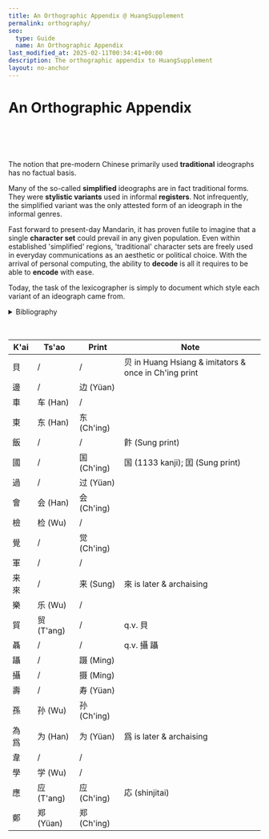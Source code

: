 ```yaml
---
title: An Orthographic Appendix @ HuangSupplement
permalink: orthography/
seo:
  type: Guide
  name: An Orthographic Appendix
last_modified_at: 2025-02-11T00:34:41+00:00
description: The orthographic appendix to HuangSupplement
layout: no-anchor
---
```

# An Orthographic Appendix
&nbsp;  
&nbsp;  
&nbsp;  
&nbsp;  
The notion that pre-modern Chinese primarily used **traditional** ideographs has no factual basis.

Many of the so-called **simplified** ideographs are in fact traditional forms. They were **stylistic variants** used in informal **registers**. Not infrequently, the simplified variant was the only attested form of an ideograph in the informal genres.

Fast forward to present-day Mandarin, it has proven futile to imagine that a single **character set** could prevail in any given population. Even within established 'simplified' regions, 'traditional' character sets are freely used in everyday communications as an aesthetic or political choice. With the arrival of personal computing, the ability to **decode** is all it requires to be able to **encode** with ease.

Today, the task of the lexicographer is simply to document which style each variant of an ideograph came from.

<p>
  <details>
    <summary>Bibliography</summary>
    <h3>Source</h3>
    <ul>
      <li>Hagihara, Yoshio, '「国」と「囯」の文字を考える',『駒澤短大國文』, 33 (2003), 132.</li>
      <li>Li, Le-i,『簡化字源』(Peking, 1996).</li>
      <li>Liu, Fu, and Li Chia-jui (eds),『宋元以來俗字譜』(Peking, 1930).</li>
      <li>National Academy for Educational Research, <a href="https://dict.variants.moe.edu.tw">異體字字典</a> (14th edn, 2024).</li>
      <li>Tseng, Liang, and Ch'en Min (eds),『明清小說俗字典』(Yangchow, 2018).</li>
      <li>Wu, Li-yeh, and Ch'en Shuang-hsin, 'Ts'ao shu k'ai hua tzu yen chiu', <em>Chung kuo wen tzu yen chiu</em>, 29 (2019), 159–63.</li>
    </ul>
  </details>
</p>

&nbsp;  
<!-- Anything not in the table must be before this comment. -->

K'ai|Ts'ao|Print|Note
---|---|---|---
貝|/|/|贝 in Huang Hsiang & imitators & once in Ch'ing print
邊|/|边 (Yüan)|
車|车 (Han)|/|
東|东 (Han)|东 (Ch'ing)|
飯|/|/|飰 (Sung print)
國|/|国 (Ch'ing)|国 (1133 kanji); 囯 (Sung print)
過|/|过 (Yüan)|
會|会 (Han)|会 (Ch'ing)|
檢|检 (Wu)|/|
覺|/|觉 (Ch'ing)|
軍|/|/|
来 來|/|来 (Sung)|來 is later & archaising
樂|乐 (Wu)|/|
貿|贸 (T'ang)|/|q.v. 貝
聶|/|/|q.v. 攝 躡
躡|/|蹑 (Ming)|
攝|/|摄 (Ming)|
壽|/|寿 (Yüan)|
孫|孙 (Wu)|孙 (Ch'ing)|
為 爲|为 (Han)|为 (Yüan)|爲 is later & archaising
韋|/|/|
學|学 (Wu)|/|
應|应 (T'ang)|应 (Ch'ing)|応 (shinjitai)
鄭|郑 (Yüan)|郑 (Ch'ing)|
